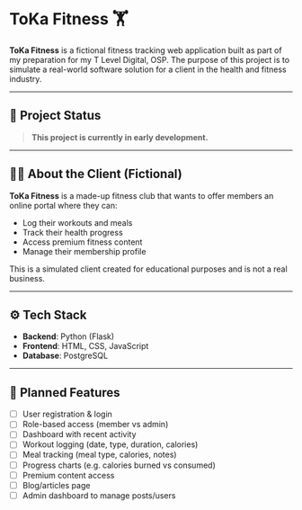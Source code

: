 # ToKa Fitness 🏋️

**ToKa Fitness** is a fictional fitness tracking web application built as part of my preparation for my T Level Digital, OSP. The purpose of this project is to simulate a real-world software solution for a client in the health and fitness industry.

---

## 🚧 Project Status

> **This project is currently in early development.**  

---

## 👨‍💻 About the Client (Fictional)

**ToKa Fitness** is a made-up fitness club that wants to offer members an online portal where they can:
- Log their workouts and meals
- Track their health progress
- Access premium fitness content
- Manage their membership profile

This is a simulated client created for educational purposes and is not a real business.

---

## ⚙️ Tech Stack

- **Backend**: Python (Flask)
- **Frontend**: HTML, CSS, JavaScript
- **Database**: PostgreSQL

---

## 🧩 Planned Features

- [ ] User registration & login
- [ ] Role-based access (member vs admin)
- [ ] Dashboard with recent activity
- [ ] Workout logging (date, type, duration, calories)
- [ ] Meal tracking (meal type, calories, notes)
- [ ] Progress charts (e.g. calories burned vs consumed)
- [ ] Premium content access
- [ ] Blog/articles page
- [ ] Admin dashboard to manage posts/users